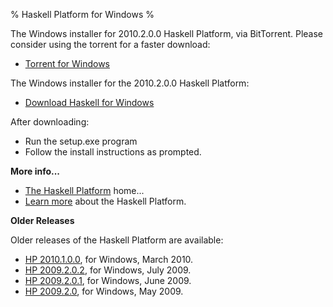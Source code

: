 % Haskell Platform for Windows
%

The Windows installer for 2010.2.0.0 Haskell Platform, via BitTorrent.
Please consider using the torrent for a faster download:

* <a id="download" href="http://hackage.haskell.org/platform/2010.2.0.0/torrents/HaskellPlatform-2010.2.0.0-setup.exe.torrent" onClick="javascript: pageTracker._trackPageview('/downloads/torrent/windows'); ">Torrent for Windows</a>

The Windows installer for the 2010.2.0.0 Haskell Platform:

* <a href="http://lambda.haskell.org/hp-tmp/2010.2.0.0/HaskellPlatform-2010.2.0.0-setup.exe" onClick="javascript: pageTracker._trackPageview('/downloads/windows'); ">Download Haskell for Windows</a>

After downloading:

* Run the setup.exe program
* Follow the install instructions as prompted.

**More info...**

* [The Haskell Platform] home...
* [Learn more] about the Haskell Platform.

[The Haskell Platform]: index.html
[Learn more]: contents.html

**Older Releases**

Older releases of the Haskell Platform are available:

* <a id="download" href="http://hackage.haskell.org/platform/2010.1.0.0/HaskellPlatform-2010.1.0.0-setup.exe" onClick="javascript: pageTracker._trackPageview('/downloads/windows/old'); ">HP 2010.1.0.0</a>, for Windows, March 2010.
* <a id="download" href="http://hackage.haskell.org/platform/2009.2.0.2/HaskellPlatform-2009.2.0.2-setup.exe" onClick="javascript: pageTracker._trackPageview('/downloads/windows/old'); ">HP 2009.2.0.2</a>, for Windows, July 2009.
* <a id="download" href="http://hackage.haskell.org/platform/2009.2.0.1/HaskellPlatform-2009.2.0.1-setup.exe" onClick="javascript: pageTracker._trackPageview('/downloads/windows/old'); ">HP 2009.2.0.1</a>, for Windows, June 2009.
* <a id="download" href="http://hackage.haskell.org/platform/2009.2.0/HaskellPlatform-2009.2.0-setup.exe" onClick="javascript: pageTracker._trackPageview('/downloads/windows/old'); ">HP 2009.2.0</a>, for Windows, May 2009.

